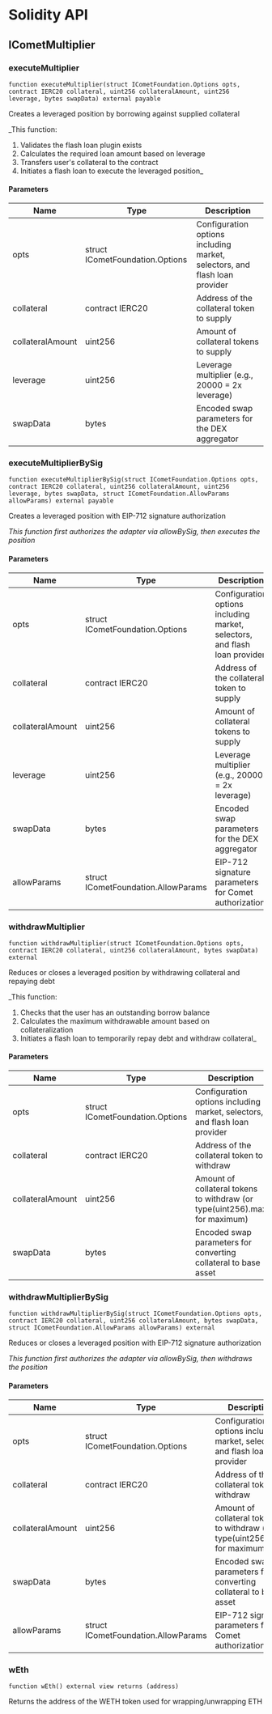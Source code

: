 # Solidity API

## ICometMultiplier

### executeMultiplier

```solidity
function executeMultiplier(struct ICometFoundation.Options opts, contract IERC20 collateral, uint256 collateralAmount, uint256 leverage, bytes swapData) external payable
```

Creates a leveraged position by borrowing against supplied collateral

\_This function:

1. Validates the flash loan plugin exists
2. Calculates the required loan amount based on leverage
3. Transfers user's collateral to the contract
4. Initiates a flash loan to execute the leveraged position\_

#### Parameters

| Name             | Type                            | Description                                                                |
| ---------------- | ------------------------------- | -------------------------------------------------------------------------- |
| opts             | struct ICometFoundation.Options | Configuration options including market, selectors, and flash loan provider |
| collateral       | contract IERC20                 | Address of the collateral token to supply                                  |
| collateralAmount | uint256                         | Amount of collateral tokens to supply                                      |
| leverage         | uint256                         | Leverage multiplier (e.g., 20000 = 2x leverage)                            |
| swapData         | bytes                           | Encoded swap parameters for the DEX aggregator                             |

### executeMultiplierBySig

```solidity
function executeMultiplierBySig(struct ICometFoundation.Options opts, contract IERC20 collateral, uint256 collateralAmount, uint256 leverage, bytes swapData, struct ICometFoundation.AllowParams allowParams) external payable
```

Creates a leveraged position with EIP-712 signature authorization

_This function first authorizes the adapter via allowBySig, then executes the position_

#### Parameters

| Name             | Type                                | Description                                                                |
| ---------------- | ----------------------------------- | -------------------------------------------------------------------------- |
| opts             | struct ICometFoundation.Options     | Configuration options including market, selectors, and flash loan provider |
| collateral       | contract IERC20                     | Address of the collateral token to supply                                  |
| collateralAmount | uint256                             | Amount of collateral tokens to supply                                      |
| leverage         | uint256                             | Leverage multiplier (e.g., 20000 = 2x leverage)                            |
| swapData         | bytes                               | Encoded swap parameters for the DEX aggregator                             |
| allowParams      | struct ICometFoundation.AllowParams | EIP-712 signature parameters for Comet authorization                       |

### withdrawMultiplier

```solidity
function withdrawMultiplier(struct ICometFoundation.Options opts, contract IERC20 collateral, uint256 collateralAmount, bytes swapData) external
```

Reduces or closes a leveraged position by withdrawing collateral and repaying debt

\_This function:

1. Checks that the user has an outstanding borrow balance
2. Calculates the maximum withdrawable amount based on collateralization
3. Initiates a flash loan to temporarily repay debt and withdraw collateral\_

#### Parameters

| Name             | Type                            | Description                                                                |
| ---------------- | ------------------------------- | -------------------------------------------------------------------------- |
| opts             | struct ICometFoundation.Options | Configuration options including market, selectors, and flash loan provider |
| collateral       | contract IERC20                 | Address of the collateral token to withdraw                                |
| collateralAmount | uint256                         | Amount of collateral tokens to withdraw (or type(uint256).max for maximum) |
| swapData         | bytes                           | Encoded swap parameters for converting collateral to base asset            |

### withdrawMultiplierBySig

```solidity
function withdrawMultiplierBySig(struct ICometFoundation.Options opts, contract IERC20 collateral, uint256 collateralAmount, bytes swapData, struct ICometFoundation.AllowParams allowParams) external
```

Reduces or closes a leveraged position with EIP-712 signature authorization

_This function first authorizes the adapter via allowBySig, then withdraws the position_

#### Parameters

| Name             | Type                                | Description                                                                |
| ---------------- | ----------------------------------- | -------------------------------------------------------------------------- |
| opts             | struct ICometFoundation.Options     | Configuration options including market, selectors, and flash loan provider |
| collateral       | contract IERC20                     | Address of the collateral token to withdraw                                |
| collateralAmount | uint256                             | Amount of collateral tokens to withdraw (or type(uint256).max for maximum) |
| swapData         | bytes                               | Encoded swap parameters for converting collateral to base asset            |
| allowParams      | struct ICometFoundation.AllowParams | EIP-712 signature parameters for Comet authorization                       |

### wEth

```solidity
function wEth() external view returns (address)
```

Returns the address of the WETH token used for wrapping/unwrapping ETH
